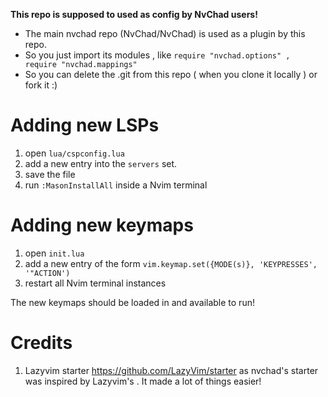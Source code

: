 **This repo is supposed to used as config by NvChad users!**

- The main nvchad repo (NvChad/NvChad) is used as a plugin by this repo.
- So you just import its modules , like `require "nvchad.options" , require "nvchad.mappings"`
- So you can delete the .git from this repo ( when you clone it locally ) or fork it :)

# Adding new LSPs 
1) open `lua/cspconfig.lua`
2) add a new entry into the `servers` set.
3) save the file 
4) run `:MasonInstallAll` inside a Nvim terminal 

# Adding new keymaps
1) open `init.lua`
2) add a new entry of the form `vim.keymap.set({MODE(s)}, 'KEYPRESSES', '"ACTION')`
3) restart all Nvim terminal instances

The new keymaps should be loaded in and available to run!
# Credits

1) Lazyvim starter https://github.com/LazyVim/starter as nvchad's starter was inspired by Lazyvim's . It made a lot of things easier!
